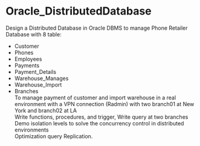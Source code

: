 # Oracle_DistributedDatabase
Design a Distributed Database in Oracle DBMS to manage Phone Retailer Database with 8 table: <br>
- Customer <br>
- Phones <br>
- Employees <br>
- Payments <br>
- Payment_Details <br>
- Warehouse_Manages <br>
- Warehouse_Import <br>
- Branches <br>
To manage payment of customer and import warehouse in a real environment with a VPN connection (Radmin) with two branch01 at New York and branch02 at LA <br>
Write functions, procedures, and trigger,
Write query at two branches <br>
Demo isolation levels to solve the concurrency control in distributed environments <br>
Optimization query
Replication.
